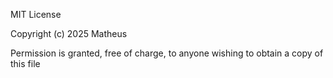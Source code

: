 MIT License

Copyright (c) 2025 Matheus

Permission is granted, free of charge, to anyone wishing to obtain a copy of this file
